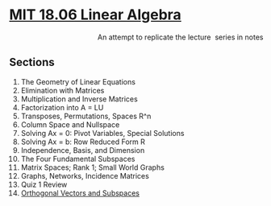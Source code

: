 # [MIT 18.06 Linear Algebra](https://www.youtube.com/watch?v=7UJ4CFRGd-U&list=PLE7DDD91010BC51F8) 
<p align="right">An attempt to replicate the lecture  series in notes</p>


## Sections
1. The Geometry of Linear Equations
2. Elimination with Matrices
3. Multiplication and Inverse Matrices
4. Factorization into A = LU
5. Transposes, Permutations, Spaces R^n
6. Column Space and Nullspace
7. Solving Ax = 0: Pivot Variables, Special Solutions
8. Solving Ax = b: Row Reduced Form R
9. Independence, Basis, and Dimension
10. The Four Fundamental Subspaces
11. Matrix Spaces; Rank 1; Small World Graphs
12. Graphs, Networks, Incidence Matrices
13. Quiz 1 Review
14. [Orthogonal Vectors and Subspaces](lectuers/LECTUER_14.md)




